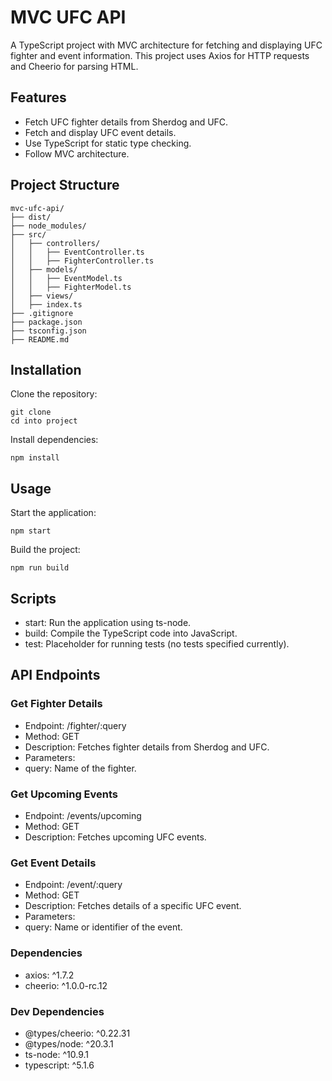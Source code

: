 # MVC UFC API

A TypeScript project with MVC architecture for fetching and displaying UFC fighter and event information. This project uses Axios for HTTP requests and Cheerio for parsing HTML.

## Features

- Fetch UFC fighter details from Sherdog and UFC.
- Fetch and display UFC event details.
- Use TypeScript for static type checking.
- Follow MVC architecture.

## Project Structure

```
mvc-ufc-api/
├── dist/
├── node_modules/
├── src/
│   ├── controllers/
│   │   ├── EventController.ts
│   │   ├── FighterController.ts
│   ├── models/
│   │   ├── EventModel.ts
│   │   ├── FighterModel.ts
│   ├── views/
│   ├── index.ts
├── .gitignore
├── package.json
├── tsconfig.json
├── README.md
```

## Installation

Clone the repository:

```
git clone 
cd into project
```

Install dependencies:

```
npm install
```

## Usage

Start the application:

```
npm start
```

Build the project:

```
npm run build
```

## Scripts

- start: Run the application using ts-node.
- build: Compile the TypeScript code into JavaScript.
- test: Placeholder for running tests (no tests specified currently).

## API Endpoints

### Get Fighter Details

- Endpoint: /fighter/:query
- Method: GET
- Description: Fetches fighter details from Sherdog and UFC.
- Parameters:
- query: Name of the fighter.

### Get Upcoming Events

- Endpoint: /events/upcoming
- Method: GET
- Description: Fetches upcoming UFC events.

### Get Event Details

- Endpoint: /event/:query
- Method: GET
- Description: Fetches details of a specific UFC event.
- Parameters:
- query: Name or identifier of the event.

### Dependencies

- axios: ^1.7.2
- cheerio: ^1.0.0-rc.12

### Dev Dependencies

- @types/cheerio: ^0.22.31
- @types/node: ^20.3.1
- ts-node: ^10.9.1
- typescript: ^5.1.6
